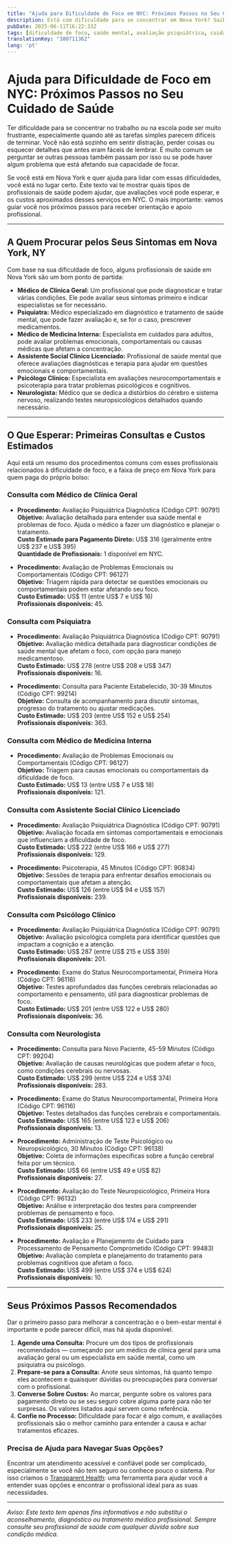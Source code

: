 ```yaml
---
title: "Ajuda para Dificuldade de Foco em NYC: Próximos Passos no Seu Cuidado de Saúde"
description: Está com dificuldade para se concentrar em Nova York? Saiba a quem procurar e quais custos iniciais esperar para obter a ajuda que precisa.  
pubDate: 2025-06-11T16:22:33Z
tags: [dificuldade de foco, saúde mental, avaliação psiquiátrica, cuidados de saúde em Nova York, avaliação neurocomportamental]
translationKey: "380711362"
lang: 'pt'
---
```


# Ajuda para Dificuldade de Foco em NYC: Próximos Passos no Seu Cuidado de Saúde

Ter dificuldade para se concentrar no trabalho ou na escola pode ser muito frustrante, especialmente quando até as tarefas simples parecem difíceis de terminar. Você não está sozinho em sentir distração, perder coisas ou esquecer detalhes que antes eram fáceis de lembrar. É muito comum se perguntar se outras pessoas também passam por isso ou se pode haver algum problema que está afetando sua capacidade de focar.

Se você está em Nova York e quer ajuda para lidar com essas dificuldades, você está no lugar certo. Este texto vai te mostrar quais tipos de profissionais de saúde podem ajudar, que avaliações você pode esperar, e os custos aproximados desses serviços em NYC. O mais importante: vamos guiar você nos próximos passos para receber orientação e apoio profissional.

---

## A Quem Procurar pelos Seus Sintomas em Nova York, NY

Com base na sua dificuldade de foco, alguns profissionais de saúde em Nova York são um bom ponto de partida:

- **Médico de Clínica Geral:** Um profissional que pode diagnosticar e tratar várias condições. Ele pode avaliar seus sintomas primeiro e indicar especialistas se for necessário.  
- **Psiquiatra:** Médico especializado em diagnóstico e tratamento de saúde mental, que pode fazer avaliação e, se for o caso, prescrever medicamentos.  
- **Médico de Medicina Interna:** Especialista em cuidados para adultos, pode avaliar problemas emocionais, comportamentais ou causas médicas que afetam a concentração.  
- **Assistente Social Clínico Licenciado:** Profissional de saúde mental que oferece avaliações diagnósticas e terapia para ajudar em questões emocionais e comportamentais.  
- **Psicólogo Clínico:** Especialista em avaliações neurocomportamentais e psicoterapia para tratar problemas psicológicos e cognitivos.  
- **Neurologista:** Médico que se dedica a distúrbios do cérebro e sistema nervoso, realizando testes neuropsicológicos detalhados quando necessário.

---

## O Que Esperar: Primeiras Consultas e Custos Estimados

Aqui está um resumo dos procedimentos comuns com esses profissionais relacionados à dificuldade de foco, e a faixa de preço em Nova York para quem paga do próprio bolso:

### Consulta com Médico de Clínica Geral

- **Procedimento:** Avaliação Psiquiátrica Diagnóstica (Código CPT: 90791)  
  **Objetivo:** Avaliação detalhada para entender sua saúde mental e problemas de foco. Ajuda o médico a fazer um diagnóstico e planejar o tratamento.  
  **Custo Estimado para Pagamento Direto:** US$ 316 (geralmente entre US$ 237 e US$ 395)  
  **Quantidade de Profissionais:** 1 disponível em NYC.

- **Procedimento:** Avaliação de Problemas Emocionais ou Comportamentais (Código CPT: 96127)  
  **Objetivo:** Triagem rápida para detectar se questões emocionais ou comportamentais podem estar afetando seu foco.  
  **Custo Estimado:** US$ 11 (entre US$ 7 e US$ 16)  
  **Profissionais disponíveis:** 45.

### Consulta com Psiquiatra

- **Procedimento:** Avaliação Psiquiátrica Diagnóstica (Código CPT: 90791)  
  **Objetivo:** Avaliação médica detalhada para diagnosticar condições de saúde mental que afetam o foco, com opção para manejo medicamentoso.  
  **Custo Estimado:** US$ 278 (entre US$ 208 e US$ 347)  
  **Profissionais disponíveis:** 16.

- **Procedimento:** Consulta para Paciente Estabelecido, 30-39 Minutos (Código CPT: 99214)  
  **Objetivo:** Consulta de acompanhamento para discutir sintomas, progresso do tratamento ou ajustar medicações.  
  **Custo Estimado:** US$ 203 (entre US$ 152 e US$ 254)  
  **Profissionais disponíveis:** 363.

### Consulta com Médico de Medicina Interna

- **Procedimento:** Avaliação de Problemas Emocionais ou Comportamentais (Código CPT: 96127)  
  **Objetivo:** Triagem para causas emocionais ou comportamentais da dificuldade de foco.  
  **Custo Estimado:** US$ 13 (entre US$ 7 e US$ 18)  
  **Profissionais disponíveis:** 121.

### Consulta com Assistente Social Clínico Licenciado

- **Procedimento:** Avaliação Psiquiátrica Diagnóstica (Código CPT: 90791)  
  **Objetivo:** Avaliação focada em sintomas comportamentais e emocionais que influenciam a dificuldade de foco.  
  **Custo Estimado:** US$ 222 (entre US$ 166 e US$ 277)  
  **Profissionais disponíveis:** 129.

- **Procedimento:** Psicoterapia, 45 Minutos (Código CPT: 90834)  
  **Objetivo:** Sessões de terapia para enfrentar desafios emocionais ou comportamentais que afetam a atenção.  
  **Custo Estimado:** US$ 126 (entre US$ 94 e US$ 157)  
  **Profissionais disponíveis:** 239.

### Consulta com Psicólogo Clínico

- **Procedimento:** Avaliação Psiquiátrica Diagnóstica (Código CPT: 90791)  
  **Objetivo:** Avaliação psicológica completa para identificar questões que impactam a cognição e a atenção.  
  **Custo Estimado:** US$ 287 (entre US$ 215 e US$ 359)  
  **Profissionais disponíveis:** 201.

- **Procedimento:** Exame do Status Neurocomportamental, Primeira Hora (Código CPT: 96116)  
  **Objetivo:** Testes aprofundados das funções cerebrais relacionadas ao comportamento e pensamento, útil para diagnosticar problemas de foco.  
  **Custo Estimado:** US$ 201 (entre US$ 122 e US$ 280)  
  **Profissionais disponíveis:** 36.

### Consulta com Neurologista

- **Procedimento:** Consulta para Novo Paciente, 45-59 Minutos (Código CPT: 99204)  
  **Objetivo:** Avaliação de causas neurológicas que podem afetar o foco, como condições cerebrais ou nervosas.  
  **Custo Estimado:** US$ 299 (entre US$ 224 e US$ 374)  
  **Profissionais disponíveis:** 283.

- **Procedimento:** Exame do Status Neurocomportamental, Primeira Hora (Código CPT: 96116)  
  **Objetivo:** Testes detalhados das funções cerebrais e comportamentais.  
  **Custo Estimado:** US$ 165 (entre US$ 123 e US$ 206)  
  **Profissionais disponíveis:** 13.

- **Procedimento:** Administração de Teste Psicológico ou Neuropsicológico, 30 Minutos (Código CPT: 96138)  
  **Objetivo:** Coleta de informações específicas sobre a função cerebral feita por um técnico.  
  **Custo Estimado:** US$ 66 (entre US$ 49 e US$ 82)  
  **Profissionais disponíveis:** 27.

- **Procedimento:** Avaliação do Teste Neuropsicológico, Primeira Hora (Código CPT: 96132)  
  **Objetivo:** Análise e interpretação dos testes para compreender problemas de pensamento e foco.  
  **Custo Estimado:** US$ 233 (entre US$ 174 e US$ 291)  
  **Profissionais disponíveis:** 25.

- **Procedimento:** Avaliação e Planejamento de Cuidado para Processamento de Pensamento Comprometido (Código CPT: 99483)  
  **Objetivo:** Avaliação completa e planejamento do tratamento para problemas cognitivos que afetam o foco.  
  **Custo Estimado:** US$ 499 (entre US$ 374 e US$ 624)  
  **Profissionais disponíveis:** 10.

---

## Seus Próximos Passos Recomendados

Dar o primeiro passo para melhorar a concentração e o bem-estar mental é importante e pode parecer difícil, mas há ajuda disponível.

1. **Agende uma Consulta:** Procure um dos tipos de profissionais recomendados — começando por um médico de clínica geral para uma avaliação geral ou um especialista em saúde mental, como um psiquiatra ou psicólogo.  
2. **Prepare-se para a Consulta:** Anote seus sintomas, há quanto tempo eles acontecem e quaisquer dúvidas ou preocupações para conversar com o profissional.  
3. **Converse Sobre Custos:** Ao marcar, pergunte sobre os valores para pagamento direto ou se seu seguro cobre alguma parte para não ter surpresas. Os valores listados aqui servem como referência.  
4. **Confie no Processo:** Dificuldade para focar é algo comum, e avaliações profissionais são o melhor caminho para entender a causa e achar tratamentos eficazes.

### Precisa de Ajuda para Navegar Suas Opções?

Encontrar um atendimento acessível e confiável pode ser complicado, especialmente se você não tem seguro ou conhece pouco o sistema. Por isso criamos o [Transparent Health](https://transparenthealth.ai): uma ferramenta para ajudar você a entender suas opções e encontrar o profissional ideal para as suas necessidades. 

---

*Aviso: Este texto tem apenas fins informativos e não substitui o aconselhamento, diagnóstico ou tratamento médico profissional. Sempre consulte seu profissional de saúde com qualquer dúvida sobre sua condição médica.*